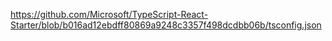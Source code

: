 https://github.com/Microsoft/TypeScript-React-Starter/blob/b016ad12ebdff80869a9248c3357f498dcdbb06b/tsconfig.json